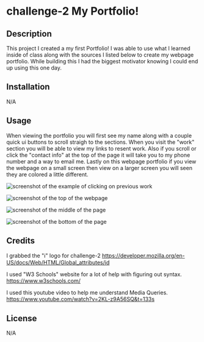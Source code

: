 # challenge-2 My Portfolio!

## Description

This project I created a my first Portfolio! I was able to use what I learned inside of class along with the sources I listed below to create my webpage portfolio. While building this I had the biggest motivator knowing I could end up using this one day.


## Installation
N/A

## Usage

When viewing the portfolio you will first see my name along with a couple quick ui buttons to scroll straigh to the sections. When you visit the "work" section you will be able to view my links to resent work. Also if you scroll or click the "contact info" at the top of the page it will take you to my phone number and a way to email me. Lastly on this webpage portfolio if you view the webpage on a small screen then view on a larger screen you will seen they are colored a little different.

![screenshot of the example of clicking on previous work](./assets/css/assets/images/github.png) 

![screenshot of the top of the webpage](assets/images/top.png) 

![screenshot of the middle of the page](assets/images/middle.png) 

![screenshot of the bottom of the page](assets/images/bottom.png) 

## Credits
 I grabbed the "ℹ️" logo for challenge-2  https://developer.mozilla.org/en-US/docs/Web/HTML/Global_attributes/id 


I used "W3 Schools" website for a lot of help with figuring out syntax. https://www.w3schools.com/

I used this youtube video to help me understand Media Queries. https://www.youtube.com/watch?v=2KL-z9A56SQ&t=133s




## License
N/A
